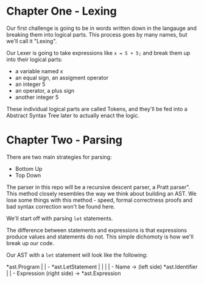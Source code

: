 # Chapter One - Lexing

Our first challenge is going to be in words written down in the langauge and breaking them into logical parts.  This process goes by many names, but we'll call it "Lexing".

Our Lexer is going to take expressions like `x = 5 + 5;` and break them up into their logical parts:
* a variable named x
* an equal sign, an assigment operator
* an integer 5
* an operator, a plus sign
* another integer 5

These individual logical parts are called Tokens, and they'll be fed into a Abstract Syntax Tree later to actually enact the logic.

# Chapter Two - Parsing

There are two main strategies for parsing:
* Bottom Up
* Top Down

The parser in this repo will be a recursive descent parser, a Pratt parser".  This method closely resembles the way we think about building an AST.  We lose some things with this method - speed, formal correctness proofs and bad syntax correction won't be found here.  

We'll start off with parsing `let` statements.

The difference between statements and expressions is that expressions produce values and statements do not.  This simple dichomoty is how we'll break up our code. 

Our AST with a `let` statement will look like the following:

*ast.Program
    | 
    | - *ast.LetStatement
    |   |
    |   | - Name -> (left side) *ast.Identifier
    |   | - Expression (right side) -> *ast.Expression